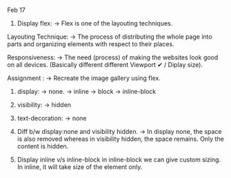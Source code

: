 Feb 17

1. Display flex:
-> Flex is one of the layouting techniques.

Layouting Technique:
-> The process of distributing the whole page into parts and organizing elements with respect to their places.

Responsiveness:
-> The need (process) of making the websites look good on all devices. (Basically different different Viewport ✔ / Diplay size).

Assignment : 
-> Recreate the image gallery using flex.

1. display:
-> none.
-> inline
-> block
-> inline-block

2. visibility:
-> hidden

3. text-decoration:
-> none


1. Diff b/w display:none and visibility hidden.
-> In display none, the space is also removed whereas in visibility hidden, the space remains. Only the content is hidden.

2. Display inline v/s inline-block
in inline-block we can give custom sizing. In inline, it will take size of the element only.